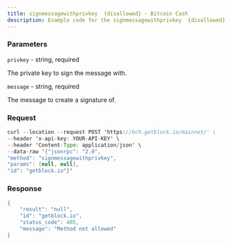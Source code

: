 ```yaml
---
title: signmessagewithprivkey  {disallowed} - Bitcoin Cash
description: Example code for the signmessagewithprivkey  {disallowed} json-rpc method. Сomplete guide on how to use signmessagewithprivkey  {disallowed} json-rpc in GetBlock.io Web3 documentation.
---
```


### Parameters


`privkey` - string, required

The private key to sign the message with.

`message` - string, required

The message to create a signature of.

### Request

``` java
curl --location --request POST 'https://bch.getblock.io/mainnet/' \ 
--header 'x-api-key: YOUR-API-KEY' \ 
--header 'Content-Type: application/json' \ 
--data-raw '{"jsonrpc": "2.0",
"method": "signmessagewithprivkey",
"params": [null, null],
"id": "getblock.io"}'
```

###  Response

``` java
{
    "result": "null",
    "id": "getblock.io",
    "status_code": 405,
    "message": "Method not allowed"
}
```

